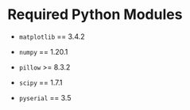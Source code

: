 # Required Python Modules

- `matplotlib` == 3.4.2

- `numpy` == 1.20.1

- `pillow` >= 8.3.2

- `scipy` == 1.7.1

- `pyserial` == 3.5
